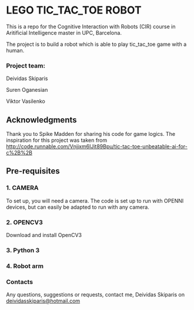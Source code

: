 # LEGO TIC_TAC_TOE ROBOT #

This is a repo for the Cognitive Interaction with Robots (CIR) course in Aritificial Intelligence master in UPC, Barcelona. 

The project is to build a robot which is able to play tic_tac_toe game with a human.

### Project team: ###

Deividas Skiparis

Suren Oganesian

Viktor Vasilenko

## Acknowledgments ##
Thank you to Spike Madden for sharing his code for game logics. The inspiration for this project was taken from http://code.runnable.com/Vnjjxm6IJit89Bpu/tic-tac-toe-unbeatable-ai-for-c%2B%2B

## Pre-requisites ##

### 1. CAMERA ###
To set up, you will need a camera. The code is set up to run with OPENNI devices, but can easily be adapted to run with any camera.

### 2. OPENCV3 ###

Download and install OpenCV3

### 3. Python 3 ###

### 4. Robot arm ###

### Contacts ###

Any questions, suggestions or requests, contact me, Deividas Skiparis on deividasskiparis@hotmail.com